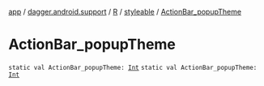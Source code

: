 [app](../../../index.md) / [dagger.android.support](../../index.md) / [R](../index.md) / [styleable](index.md) / [ActionBar_popupTheme](./-action-bar_popup-theme.md)

# ActionBar_popupTheme

`static val ActionBar_popupTheme: `[`Int`](https://kotlinlang.org/api/latest/jvm/stdlib/kotlin/-int/index.html)
`static val ActionBar_popupTheme: `[`Int`](https://kotlinlang.org/api/latest/jvm/stdlib/kotlin/-int/index.html)